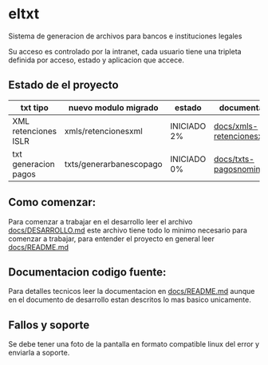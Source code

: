 # eltxt

Sistema de generacion de archivos para bancos e instituciones legales

Su acceso es controlado por la intranet, cada usuario tiene una tripleta 
definida por acceso, estado y aplicacion que accece.

## Estado de el proyecto

| txt tipo                 | nuevo modulo migrado    | estado      | documentacion |
| ------------------------ | ----------------------- | ----------- | ------------- | 
| XML retenciones ISLR     | xmls/retencionesxml     | INICIADO 2% | [docs/xmls-retencionesxml.md](docs/xmls-retencionesxml.md) | 
| txt generacion pagos     | txts/generarbanescopago | INICIADO 0% | [docs/txts-pagosnominas.md](docs/txts-pagosnominas.md) | 

## Como comenzar:

Para comenzar a trabajar en el desarrollo leer el archivo [docs/DESARROLLO.md](docs/DESARROLLO.md)
este archivo tiene todo lo minimo necesario para comenzar a trabajar, 
para entender el proyecto en general leer [docs/README.md](docs/README.md)

## Documentacion codigo fuente:

Para detalles tecnicos leer la documentacion en [docs/README.md](docs/README.md)
aunque en el documento de desarrollo estan descritos lo mas basico unicamente.

## Fallos y soporte

Se debe tener una foto de la pantalla en formato compatible linux del error y enviarla a soporte.


